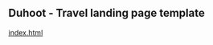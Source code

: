 ## Duhoot - Travel landing page template
[index.html](https://eugeneandrievsky.github.io/duhoot/index.html)
